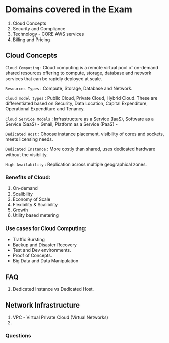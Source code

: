 # Domains covered in the Exam
1. Cloud Concepts
2. Security and Compliance
3. Technology - CORE AWS services
4. Billing and Pricing

## Cloud Concepts
`Cloud Computing`
:   Cloud computing is a remote virtual pool of on-demand shared resources offering to compute, storage, database and network services that can be rapidly deployed at scale.

`Resources Types`
:   Compute, Storage, Database and Network.

`Cloud model types`
:   Public Cloud, Private Cloud, Hybrid Cloud. These are differentiated based on Security, Data Location, Capital Expenditure, Operational Expenditure and Tenancy.

`Cloud Service Models`
:   Infrastructure as a Service (IaaS), Software as a Service (SaaS) - Gmail, Platform as a Service (PaaS) -

`Dedicated Host`
:   Choose instance placement, visibility of cores and sockets, meets licensing needs. 

`Dedicated Instance`
: More costly than shared, uses dedicated hardware without the visibility. 

`High Availability`
:   Replication across multiple geographical zones. 


### Benefits of Cloud:
1. On-demand
2. Scalibility
3. Economy of Scale
4. Flexibility & Scalibility
5. Growth
6. Utility based metering


### Use cases for Cloud Computing:
* Traffic Bursting
* Backup and Disaster Recovery
* Test and Dev environments. 
* Proof of Concepts. 
* Big Data and Data Manipulation

## FAQ
1. Dedicated Instance vs Dedicated Host. 



## Network Infrastructure
1. VPC - Virtual Private Cloud (Virtual Networks)
2. 

### Questions









